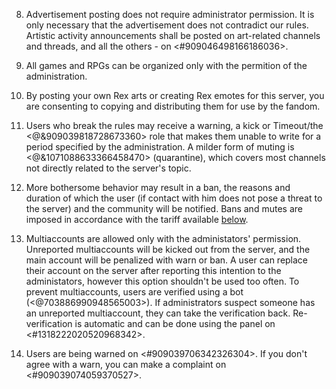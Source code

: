 8. Advertisement posting does not require administrator permission. It is only necessary that the advertisement does not contradict our rules. Artistic activity announcements shall be posted on art-related channels and threads, and all the others - on <#909046498166186036>.

9. All games and RPGs can be organized only with the permition of the administration.

10. By posting your own Rex arts or creating Rex emotes for this server, you are consenting to copying and distributing them for use by the fandom.

11. Users who break the rules may receive a warning, a kick or Timeout/the <@&909039818728673360> role that makes them unable to write for a period specified by the administration. A milder form of muting is <@&1071088633366458470> (quarantine), which covers most channels not directly related to the server's topic.

12. More bothersome behavior may result in a ban, the reasons and duration of which the user (if contact with him does not pose a threat to the server) and the community will be notified. Bans and mutes are imposed in accordance with the tariff available [below](<https://discord.com/channels/822931925618524240/1180897656663453840/1180906811881160716>).

13. Multiaccounts are allowed only with the administators' permission. Unreported multiaccounts will be kicked out from the server, and the main account will be penalized with warn or ban. A user can replace their account on the server after reporting this intention to the administators, however this option shouldn't be used too often. To prevent multiaccounts, users are verified using a bot (<@703886990948565003>). If administrators suspect someone has an unreported multiaccount, they can take the verification back. Re-verification is automatic and can be done using the panel on <#1318222020520968342>.

14. Users are being warned on <#909039706342326304>. If you don't agree with a warn, you can make a complaint on <#909039074059370527>.
